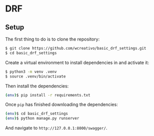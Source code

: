 # DRF

## Setup

The first thing to do is to clone the repository:

```sh
$ git clone https://github.com/wcreativo/basic_drf_settings.git
$ cd basic_drf_settings
```

Create a virtual environment to install dependencies in and activate it:

```sh
$ python3 -m venv .venv
$ source .venv/bin/activate
```

Then install the dependencies:

```sh
(env)$ pip install -r requirements.txt
```

Once `pip` has finished downloading the dependencies:
```sh
(env)$ cd basic_drf_settings
(env)$ python manage.py runserver
```
And navigate to `http://127.0.0.1:8000/swagger/`.